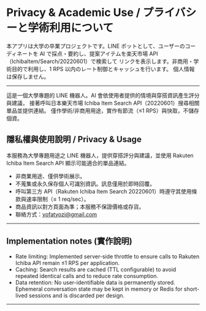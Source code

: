 # Privacy & Academic Use / プライバシーと学術利用について

本アプリは大学の卒業プロジェクトです。LINE ボットとして、ユーザーのコーディネートを
AI で採点・要約し、提案アイテムを楽天市場 API（IchibaItem/Search/20220601）で検索して
リンクを表示します。非商用・学術目的で利用し、1 RPS 以内のレート制御とキャッシュを行います。
個人情報は保存しません。

---

這是一個大學專題的 LINE 機器人。AI 會依使用者提供的情境與穿搭資訊產生評分與建議，
接著呼叫日本樂天市場 Ichiba Item Search API（20220601）搜尋相關單品並提供連結。
僅作學術/非商用用途，實作有節流（≤1 RPS）與快取，不儲存個資。

## 隱私權與使用說明 / Privacy & Usage

本服務為大學專題用途之 LINE 機器人，提供穿搭評分與建議，並使用
Rakuten Ichiba Item Search API 顯示可能適合的單品連結。

- 非商業用途、僅供學術展示。
- 不蒐集或永久保存個人可識別資訊。訊息僅用於即時回覆。
- 呼叫第三方 API（Rakuten Ichiba Item Search 20220601）時遵守其使用條款與速率限制（≤ 1 req/sec）。
- 商品資訊以對方頁面為準；本服務不保證價格或存貨。
- 聯絡方式：yofatyozi@gmail.com

---

## Implementation notes (實作說明)

- Rate limiting: Implemented server-side throttle to ensure calls to Rakuten Ichiba API remain ≤1 RPS per application.
- Caching: Search results are cached (TTL configurable) to avoid repeated identical calls and to reduce rate consumption.
- Data retention: No user-identifiable data is permanently stored. Ephemeral conversation state may be kept in memory or Redis for short-lived sessions and is discarded per design.

---
